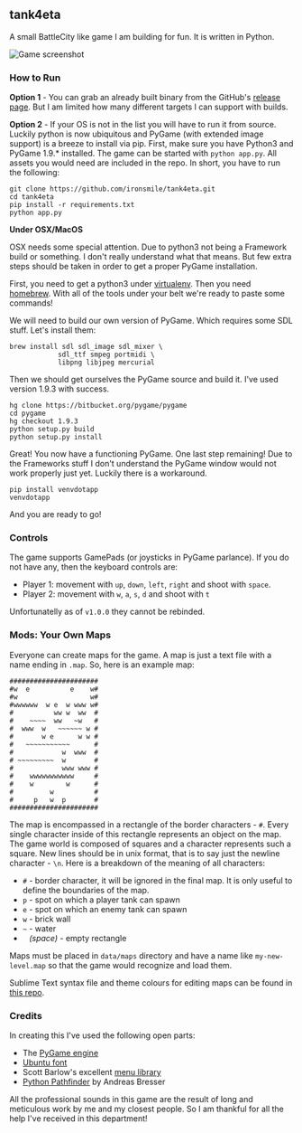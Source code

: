 ## tank4eta

A small BattleCity like game I am building for fun. It is written in Python.

![Game screenshot](etc/screenshot.png)

### How to Run

**Option 1** - You can grab an already built binary from the GitHub's [release page](https://github.com/ironsmile/tank4eta/releases). But I am limited how many different targets I can support with builds.

**Option 2** - If your OS is not in the list you will have to run it from source. Luckily python is now ubiquitous and PyGame (with extended image support) is a breeze to install via pip. First, make sure you have Python3 and PyGame 1.9.* installed. The game can be started with `python app.py`. All assets you would need are included in the repo. In short, you have to run the following:

```
git clone https://github.com/ironsmile/tank4eta.git
cd tank4eta
pip install -r requirements.txt
python app.py
```

**Under OSX/MacOS**

OSX needs some special attention. Due to python3 not being a Framework build or something. I don't really understand what that means. But few extra steps should be taken in order to get a proper PyGame installation.

First, you need to get a python3 under [virtualenv](https://virtualenv.pypa.io/en/stable/). Then you need [homebrew](https://brew.sh/). With all of the tools under your belt we're ready to paste some commands!

We will need to build our own version of PyGame. Which requires some SDL stuff. Let's install them:

```
brew install sdl sdl_image sdl_mixer \
            sdl_ttf smpeg portmidi \
            libpng libjpeg mercurial
```

Then we should get ourselves the PyGame source and build it. I've used version 1.9.3 with success.

```
hg clone https://bitbucket.org/pygame/pygame
cd pygame
hg checkout 1.9.3
python setup.py build
python setup.py install
```

Great! You now have a functioning PyGame. One last step remaining! Due to the Frameworks stuff I don't understand the PyGame window would not work properly just yet. Luckily there is a workaround.

```
pip install venvdotapp
venvdotapp
```

And you are ready to go!

### Controls

The game supports GamePads (or joysticks in PyGame parlance). If you do not have any, then the keyboard controls are:

* Player 1: movement with `up`, `down`, `left`, `right` and shoot with `space`.
* Player 2: movement with `w`, `a`, `s`, `d` and shoot with `t`

Unfortunatelly as of `v1.0.0` they cannot be rebinded.

### Mods: Your Own Maps

Everyone can create maps for the game. A map is just a text file with a name ending in `.map`. So, here is an example map:

```
######################
#w  e          e    w#
#w                  w#
#wwwwww  w e  w www w#
#          ww w  ww  #
#    ~~~~  ww   ~w   #
#  www  w   ~~~~~~ w #
#       w e      w w #
#   ~~~~~~~~~~~      #
#            w  www  #
# ~~~~~~~~~  w       #
#            www www #
#    wwwwwwwwwww     #
#    w        w      #
#         w          #
#     p   w  p       #
######################
```

The map is encompassed in a rectangle of the border characters - `#`. Every single character inside of this rectangle represents an object on the map. The game world is composed of squares and a character represents such a square. New lines should be in unix format, that is to say just the newline character - `\n`. Here is a breakdown of the meaning of all characters:

* `#` - border character, it will be ignored in the final map. It is only useful to define the boundaries of the map.
* `p` - spot on which a player tank can spawn
* `e` - spot on which an enemy tank can spawn
* `w` - brick wall
* `~` - water
* ` ` _(space)_ - empty rectangle

Maps must be placed in `data/maps` directory and have a name like `my-new-level.map` so that the game would recognize and load them.

Sublime Text syntax file and theme colours for editing maps can be found in [this repo](etc/sublime-text).

### Credits

In creating this I've used the following open parts:

* The [PyGame engine](http://www.pygame.org/)
* [Ubuntu font](https://design.ubuntu.com/font/)
* Scott Barlow's excellent [menu library](https://code.google.com/archive/p/python-pygame-menu-class/)
* [Python Pathfinder](https://github.com/brean/python-pathfinding) by Andreas Bresser

All the professional sounds in this game are the result of long and meticulous work by me and my closest people. So I am thankful for all the help I've received in this department!
